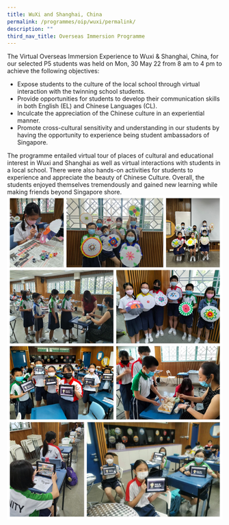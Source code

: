 ```yaml
---
title: WuXi and Shanghai, China
permalink: /programmes/oip/wuxi/permalink/
description: ""
third_nav_title: Overseas Immersion Programme
---
```


The Virtual Overseas Immersion Experience to Wuxi & Shanghai, China, for our selected P5 students was held on Mon, 30 May 22 from 8 am to 4 pm to achieve the following objectives: 
* Expose students to the culture of the local school through virtual interaction with the twinning school students. 
* Provide opportunities for students to develop their communication skills in both English (EL) and Chinese Languages (CL). 
* Inculcate the appreciation of the Chinese culture in an experiential manner. 
* Promote cross-cultural sensitivity and understanding in our students by having the opportunity to experience being student ambassadors of Singapore. 

The programme entailed virtual tour of places of cultural and educational interest in Wuxi and Shanghai as well as virtual interactions with students in a local school. There were also hands-on activities for students to experience and appreciate the beauty of Chinese Culture. Overall, the students enjoyed themselves tremendously and gained new learning while making friends beyond Singapore shore.
![](/images/Programmes/2022/OIP/2022%20VOIP%20China.jpg)